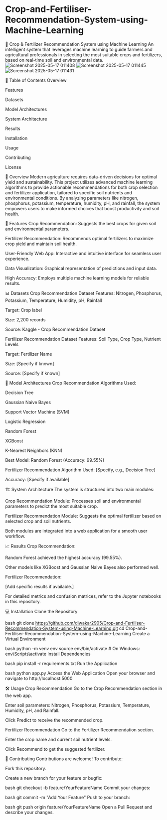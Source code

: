 # Crop-and-Fertiliser-Recommendation-System-using-Machine-Learning
🌾 Crop & Fertilizer Recommendation System using Machine Learning
An intelligent system that leverages machine learning to guide farmers and agricultural professionals in selecting the most suitable crops and fertilizers, based on real-time soil and environmental data.
![Screenshot 2025-05-17 011408](https://github.com/user-attachments/assets/9ebd29c5-f813-4727-9c24-660fed9717b1)
![Screenshot 2025-05-17 011445](https://github.com/user-attachments/assets/fdf1ea43-3ed0-4fac-88db-e7ae3ab28b4f)
![Screenshot 2025-05-17 011431](https://github.com/user-attachments/assets/3009f50d-59f1-435f-9ec1-1f746401ed90)




📑 Table of Contents
Overview

Features

Datasets

Model Architectures

System Architecture

Results

Installation

Usage

Contributing

License

🌟 Overview
Modern agriculture requires data-driven decisions for optimal yield and sustainability. This project utilizes advanced machine learning algorithms to provide actionable recommendations for both crop selection and fertilizer application, tailored to specific soil nutrients and environmental conditions. By analyzing parameters like nitrogen, phosphorus, potassium, temperature, humidity, pH, and rainfall, the system empowers users to make informed choices that boost productivity and soil health.

🚀 Features
Crop Recommendation: Suggests the best crops for given soil and environmental parameters.

Fertilizer Recommendation: Recommends optimal fertilizers to maximize crop yield and maintain soil health.

User-Friendly Web App: Interactive and intuitive interface for seamless user experience.

Data Visualization: Graphical representation of predictions and input data.

High Accuracy: Employs multiple machine learning models for reliable results.

📊 Datasets
Crop Recommendation Dataset
Features: Nitrogen, Phosphorus, Potassium, Temperature, Humidity, pH, Rainfall

Target: Crop label

Size: 2,200 records

Source: Kaggle - Crop Recommendation Dataset

Fertilizer Recommendation Dataset
Features: Soil Type, Crop Type, Nutrient Levels

Target: Fertilizer Name

Size: [Specify if known]

Source: [Specify if known]

🧠 Model Architectures
Crop Recommendation
Algorithms Used:

Decision Tree

Gaussian Naive Bayes

Support Vector Machine (SVM)

Logistic Regression

Random Forest

XGBoost

K-Nearest Neighbors (KNN)

Best Model: Random Forest (Accuracy: 99.55%)

Fertilizer Recommendation
Algorithm Used: [Specify, e.g., Decision Tree]

Accuracy: [Specify if available]

🏗️ System Architecture
The system is structured into two main modules:

Crop Recommendation Module: Processes soil and environmental parameters to predict the most suitable crop.

Fertilizer Recommendation Module: Suggests the optimal fertilizer based on selected crop and soil nutrients.

Both modules are integrated into a web application for a smooth user workflow.

📈 Results
Crop Recommendation:

Random Forest achieved the highest accuracy (99.55%).

Other models like XGBoost and Gaussian Naive Bayes also performed well.

Fertilizer Recommendation:

[Add specific results if available.]

For detailed metrics and confusion matrices, refer to the Jupyter notebooks in this repository.

💻 Installation
Clone the Repository

bash
git clone https://github.com/diwakar2905/Crop-and-Fertiliser-Recommendation-System-using-Machine-Learning.git
cd Crop-and-Fertiliser-Recommendation-System-using-Machine-Learning
Create a Virtual Environment

bash
python -m venv env
source env/bin/activate  # On Windows: env\Scripts\activate
Install Dependencies

bash
pip install -r requirements.txt
Run the Application

bash
python app.py
Access the Web Application
Open your browser and navigate to http://localhost:5000

🛠️ Usage
Crop Recommendation
Go to the Crop Recommendation section in the web app.

Enter soil parameters: Nitrogen, Phosphorus, Potassium, Temperature, Humidity, pH, and Rainfall.

Click Predict to receive the recommended crop.

Fertilizer Recommendation
Go to the Fertilizer Recommendation section.

Enter the crop name and current soil nutrient levels.

Click Recommend to get the suggested fertilizer.

🤝 Contributing
Contributions are welcome! To contribute:

Fork this repository.

Create a new branch for your feature or bugfix:

bash
git checkout -b feature/YourFeatureName
Commit your changes:

bash
git commit -m "Add Your Feature"
Push to your branch:

bash
git push origin feature/YourFeatureName
Open a Pull Request and describe your changes.
